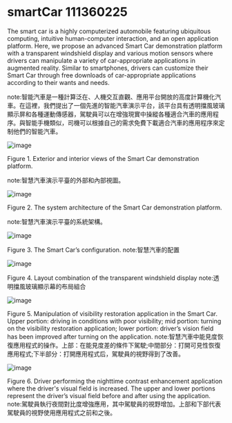 # smartCar 111360225
The smart car is a highly computerized automobile featuring ubiquitous computing, intuitive human-computer interaction, and an open application platform. Here, we propose an advanced Smart Car demonstration platform with a transparent windshield display and various motion sensors where drivers can manipulate a variety of car-appropriate applications in augmented reality. Similar to smartphones, drivers can customize their Smart Car through free downloads of car-appropriate applications according to their wants and needs. 

note:智能汽車是一種計算泛在、人機交互直觀、應用平台開放的高度計算機化汽車。在這裡，我們提出了一個先進的智能汽車演示平台，該平台具有透明擋風玻璃顯示屏和各種運動傳感器，駕駛員可以在增強現實中操縱各種適合汽車的應用程序。與智能手機類似，司機可以根據自己的需求免費下載適合汽車的應用程序來定制他們的智能汽車。

![image](https://github.com/smartCarLab/smartCar/blob/master/image/image1.png?raw=true)

Figure 1. Exterior and interior views of the Smart Car demonstration platform.

note:智慧汽車演示平臺的外部和內部視圖。

![image](https://github.com/smartCarLab/smartCar/blob/master/image/image2.png?raw=true)

Figure 2. The system architecture of the Smart Car demonstration platform.

note:智慧汽車演示平臺的系統架構。

![image](https://github.com/smartCarLab/smartCar/blob/master/image/image3.png?raw=true)

Figure 3. The Smart Car’s configuration.
note:智慧汽車的配置

![image](https://github.com/smartCarLab/smartCar/blob/master/image/image4.png?raw=true)

Figure 4. Layout combination of the transparent windshield display
note:透明擋風玻璃顯示幕的布局組合

![image](https://github.com/smartCarLab/smartCar/blob/master/image/image5.png?raw=true)

Figure 5. Manipulation of visibility restoration application in the Smart Car. Upper portion:
driving in conditions with poor visibility; mid portion: turning on the visibility restoration application;
lower portion: driver’s vision field has been improved after turning on the application.
note:智慧汽車中能見度恢復應用程式的操作。上部：在能見度差的條件下駕駛;中間部分：打開可見性恢復應用程式;下半部分：打開應用程式后，駕駛員的視野得到了改善。

![image](https://github.com/smartCarLab/smartCar/blob/master/image/image6.png?raw=true)

Figure 6. Driver performing the nighttime contrast enhancement application where the
driver's visual field is increased. The upper and lower portions represent the driver’s visual field
before and after using the application.
note:駕駛員執行夜間對比度增強應用，其中駕駛員的視野增加。上部和下部代表駕駛員的視野使用應用程式之前和之後。

